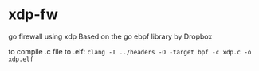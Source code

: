 # xdp-fw
go firewall using xdp
Based on the go ebpf library by Dropbox

to compile .c file to .elf:
`clang -I ../headers -O -target bpf -c xdp.c -o xdp.elf`
